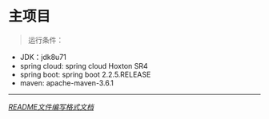 # 主项目
> 运行条件：
- JDK：jdk8u71 
- spring cloud: spring cloud Hoxton SR4
- spring boot: spring boot 2.2.5.RELEASE
- maven: apache-maven-3.6.1

---

*[README文件编写格式文档](https://www.jianshu.com/p/191d1e21f7ed)*
